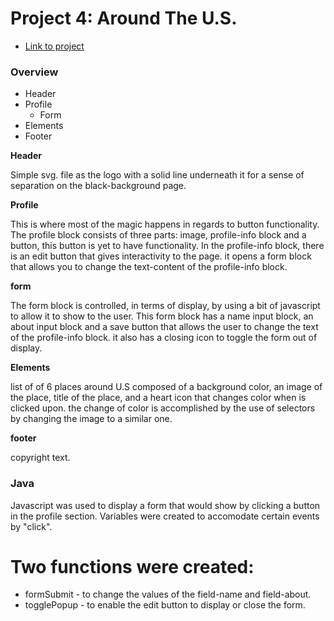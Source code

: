 # Project 4: Around The U.S.

* [Link to project](https://bis-sonido.github.io/web_project_4/)

### Overview

* Header
* Profile
  * Form
* Elements
* Footer

**Header**

Simple svg. file as the logo with a solid line underneath it for a sense of separation on the black-background page.

**Profile**

This is where most of the magic happens in regards to button functionality. The profile block consists of three parts: image, profile-info block and a button, this button is yet to have functionality. In the profile-info block, there is an edit button that gives interactivity to the page. it opens a form block that allows you to change the text-content of the profile-info block.

  **form**

The form block is controlled, in terms of display, by using a bit of javascript to allow it to show to the user. This form block has a name input block, an about input block and a save button that allows the user to change the text of the profile-info block. it also has a closing icon to toggle the form out of display.

**Elements**

list of of 6 places around U.S composed of a background color, an image of the place, title of the place, and a heart icon that changes color when is clicked upon. the change of color is accomplished by the use of selectors by changing the image to a similar one.

**footer**

copyright text.

### Java

Javascript was used to display a form that would show by clicking a button in the profile section. Variables were created to accomodate certain events by "click". 

# Two functions were created:

* formSubmit - to change the values of the field-name and field-about.
* togglePopup - to enable the edit button to display or close the form.
